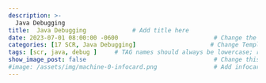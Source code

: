 ```yaml
---
description: >-
  Java Debugging
title:  Java Debugging             # Add title here
date: 2023-07-01 08:00:00 -0600                           # Change the date to match completion date
categories: [17 SCR, Java Debugging]                     # Change Templates to Writeup
tags: [scr, java, debug ]     # TAG names should always be lowercase; replace template with writeup, and add relevant tags
show_image_post: false                                    # Change this to true
#image: /assets/img/machine-0-infocard.png                # Add infocard image here for post preview image
---
```



